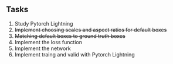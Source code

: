 ## Tasks

1. <doing>Study Pytorch Lightning
2. <del>Implement choosing scales and aspect ratios for default boxes
3. <del>Matching default boxes to ground truth boxes
4. <doing>Implement the loss function
5. Implement the network
6. Implement traing and valid with Pytorch Lightning